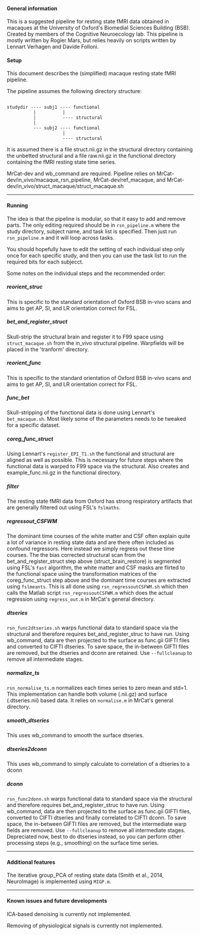 #### General information

This is a suggested pipeline for resting state fMRI data obtained in macaques at the University of Oxford's Biomedial Sciences Building (BSB). Created by members of the Cognitive Neuroecology lab. This pipeline is mostly written by Rogier Mars, but relies heavily on scripts written by Lennart Verhagen and Davide Folloni.

#### Setup

This document describes the (simplified) macaque resting state fMRI pipeline.

The pipeline assumes the following directory structure:

<pre><code>
studydir ---- subj1 ---- functional
		  |		 	 |
		  |		 	 ---- structural
		  |
		  --- subj2 ---- functional		 
		  		 	 |
		  			 ---- structural
</code></pre>

It is assumed there is a file struct.nii.gz in the structural directory containing the unbetted structural and a file raw.nii.gz in the functional directory containing the fMRI resting state time series.

MrCat-dev and wb_command are required. Pipeline relies on MrCat-dev/in_vivo/macaque_rsn_pipeline, MrCat-dev/ref_macaque, and MrCat-dev/in_vivo/struct_macaque/struct_macaque.sh

---
#### Running

The idea is that the pipeline is modular, so that it easy to add and remove parts. The only editing required should be in `rsn_pipeline.m` where the study directory, subject name, and task list is specified. Then just run `rsn_pipeline.m` and it will loop across tasks.

You should hopefully have to edit the setting of each individual step only once for each specific study, and then you can use the task list to run the required bits for each subjecct.

Some notes on the individual steps and the recommended order:

##### reorient_struc

This is specific to the standard orientation of Oxford BSB in-vivo scans and aims to get AP, SI, and LR orientation correct for FSL.

##### bet_and_register_struct

Skull-strip the structural brain and register it to F99 space using `struct_macaque.sh` from the in_vivo structural pipeline. Warpfields will be placed in the 'tranform' directory.

##### reorient_func

This is specific to the standard orientation of Oxford BSB in-vivo scans and aims to get AP, SI, and LR orientation correct for FSL.

##### func_bet

Skull-stripping of the functional data is done using Lennart's `bet_macaque.sh`. Most likely some of the parameters needs to be tweaked for a specific dataset.

##### coreg_func_struct

Using Lennart's `register_EPI_T1.sh` the functional and structural are aligned as well as possible. This is necessary for future steps where the functional data is warped to F99 space via the structural. Also creates and example_func.nii.gz in the functional directory.

##### filter

The resting state fMRI data from Oxford has strong respiratory artifacts that are generally filtered out using FSL's `fslmaths`.

##### regressout_CSFWM

The dominant time courses of the white matter and CSF often explain quite a lot of variance in resting state data and are there often included as confound regressors. Here instead we simply regress out these time courses. The the bias corrected structural scan from the bet_and_register_struct step above (struct_brain_restore) is segmented using FSL's `fast` algorithm, the white matter and CSF masks are flirted to the functional space using the transformation matrices of the coreg_func_struct step above and the dominant time courses are extracted using `fslmeants`. This is all done using `rsn_regressoutCSFWM.sh` which then calls the Matlab script `rsn_regressoutCSFWM.m` which does the actual regression using `regress_out.m` in MrCat's general directory.

##### dtseries

`rsn_func2dtseries.sh` warps functional data to standard space via the structural and therefore requires bet_and_register_struc to have run. Using wb_command, data are then projected to the surface as func.gii GIFTI files and converted to CIFTI dtseries. To save space, the in-between GIFTI files are removed, but the dtseries and dconn are retained. Use `--fullcleanup` to remove all intermediate stages.

##### normalize_ts

`rsn_normalise_ts.m` normalizes each times series to zero mean and std=1. This implementation can handle both volume (.nii.gz) and surface (.dtseries.nii) based data. It relies on `normalise.m` in MrCat's general directory.

##### smooth_dtseries

This uses wb_command to smooth the surface dtseries.

##### dtseries2dconn

This uses wb_command to simply calculate to correlation of a dtseries to a dconn

##### dconn

`rsn_func2donn.sh` warps functional data to standard space via the structural and therefore requires bet_and_register_struc to have run. Using wb_command, data are then projected to the surface as func.gii GIFTI files, converted to CIFTI dtseries and finally correlated to CIFTI dconn. To save space, the in-between GIFTI files are removed, but the intermediate warp fields are removed. Use `--fullcleanup` to remove all intermediate stages. Depreciated now, best to do dtseries instead, so you can perform other processing steps (e.g., smoothing) on the surface time series.

---
#### Additional features

The iterative group_PCA of resting state data (Smith et al., 2014, NeuroImage) is implemented using `MIGP.m`.

---

#### Known issues and future developments

ICA-based denoising is currently not implemented.

Removing of physiological signals is currently not implemented.
